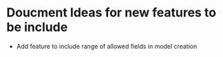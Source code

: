 # Doucment Ideas for new features to be include

* Add feature to include range of allowed fields in model creation
